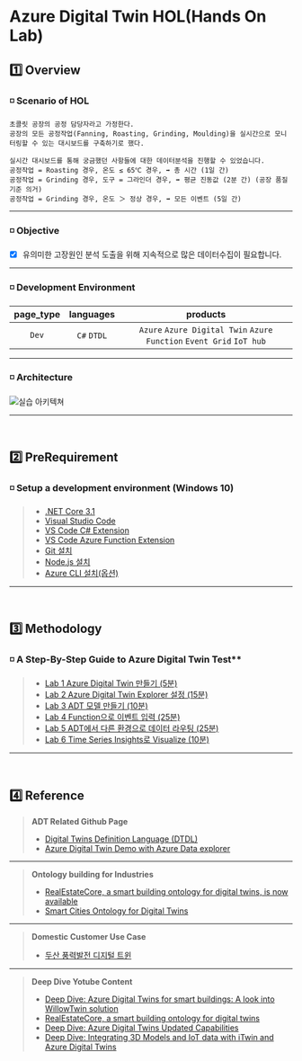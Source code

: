 # Azure Digital Twin HOL(Hands On Lab) 

## 1️⃣ Overview
### ◽ Scenario of HOL 
    초콜릿 공장의 공정 담당자라고 가정한다.
    공장의 모든 공정작업(Fanning, Roasting, Grinding, Moulding)을 실시간으로 모니터링할 수 있는 대시보드를 구축하기로 했다.
    
    실시간 대시보드를 통해 궁금했던 사항들에 대한 데이터분석을 진행할 수 있었습니다. 
    공정작업 = Roasting 경우, 온도 ≤ 65℃ 경우, ➡ 총 시간 (1일 간)
    공정작업 = Grinding 경우, 도구 = 그라인더 경우, ➡ 평균 진동값 (2분 간) (공장 품질 기준 의거) 
    공정작업 = Grinding 경우, 온도 ＞ 정상 경우, ➡ 모든 이벤트 (5일 간)
---    
   
### ◽ Objective
   - [x] 유의미한 고장원인 분석 도출을 위해 지속적으로 많은 데이터수집이 필요합니다.
---

### ◽ Development Environment
page_type | languages | products
:------:|:------:|:------:
`Dev`|`C#` `DTDL`|`Azure` `Azure Digital Twin` `Azure Function` `Event Grid` `IoT hub`
---

### ◽ Architecture
![실습 아키텍쳐](images/hol-architecture.png)

---
<br>

## 2️⃣ PreRequirement
### ◽ Setup a development environment (Windows 10)
> - [.NET Core 3.1](https://dotnet.microsoft.com/download)
> - [Visual Studio Code](https://code.visualstudio.com/)
> - [VS Code C# Extension](https://marketplace.visualstudio.com/items?itemName=ms-dotnettools.csharp)
> - [VS Code Azure Function Extension](https://marketplace.visualstudio.com/items?itemName=ms-azuretools.vscode-azurefunctions)
> - [Git 설치](https://git-scm.com/downloads)
> - [Node.js 설치](https://nodejs.org/ko/download/)
> - [Azure CLI 설치(옵션)](https://docs.microsoft.com/ko-kr/cli/azure/install-azure-cli)
---
<br>

## 3️⃣ Methodology
### ◽ A Step-By-Step Guide to Azure Digital Twin Test**
> - [Lab 1 Azure Digital Twin 만들기 (5분)](lab1-adt-basic.md)
> - [Lab 2 Azure Digital Twin Explorer 설정 (15분)](lab2-setup-model.md)
> - [Lab 3 ADT 모델 만들기 (10분)](lab3-adt-model.md)
> - [Lab 4 Function으로 이벤트 입력 (25분)](lab4-ingest-event.md)
> - [Lab 5 ADT에서 다른 환경으로 데이터 라우팅 (25분)](lab5-adt-route.md)
> - [Lab 6 Time Series Insights로 Visualize (10분)](lab6-visualize-tsi.md)
---
<br>

## 4️⃣ Reference

> **ADT Related Github Page**
> - [Digital Twins Definition Language (DTDL)](https://github.com/Azure/opendigitaltwins-dtdl/blob/master/DTDL/v2/dtdlv2.md)
> - [Azure Digital Twin Demo with Azure Data explorer](https://github.com/ilseokoh/adt-adx-demo)
---
> **Ontology building for Industries**
> - [RealEstateCore, a smart building ontology for digital twins, is now available](https://techcommunity.microsoft.com/t5/internet-of-things/realestatecore-a-smart-building-ontology-for-digital-twins-is/ba-p/1914794)
> - [Smart Cities Ontology for Digital Twins](https://techcommunity.microsoft.com/t5/internet-of-things/smart-cities-ontology-for-digital-twins/ba-p/2166585)
---
> **Domestic Customer Use Case**
> - [두산 풍력발전 디지털 트윈](https://customers.microsoft.com/en-us/story/848311-doosan-manufacturing-azure-digital-twins)
---
> **Deep Dive Yotube Content**
> - [Deep Dive: Azure Digital Twins for smart buildings: A look into WillowTwin solution](https://www.youtube.com/watch?v=Kbv1a_74FC0)
> - [RealEstateCore, a smart building ontology for digital twins](https://www.youtube.com/watch?v=mN0pAvC2pAo&list=RDCMUCL7wy-iy_V76xxPnrIzGOZQ&index=3)
> - [Deep Dive: Azure Digital Twins Updated Capabilities](https://channel9.msdn.com/Shows/Internet-of-Things-Show/Deep-Dive-Azure-Digital-Twins-Updated-Capabilities)
> - [Deep Dive: Integrating 3D Models and IoT data with iTwin and Azure Digital Twins](https://channel9.msdn.com/Shows/Internet-of-Things-Show/Deep-Dive-Integrating-3D-Models-and-IoT-data-with-iTwin-and-Azure-Digital-Twins?term=Bentley&lang-en=true)

